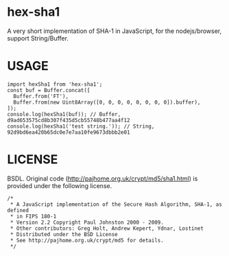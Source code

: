 hex-sha1
=======================

A very short implementation of SHA-1 in JavaScript,  for the nodejs/browser, support String/Buffer.

USAGE
=======================

```
import hexSha1 from 'hex-sha1';
const buf = Buffer.concat([
  Buffer.from('FT'),
  Buffer.from(new Uint8Array([0, 0, 0, 0, 0, 0, 0, 0]).buffer),
]);
console.log(hexSha1(buf)); // Buffer, d9ad653575cd8b307f435d5cb55748b477aa4f12
console.log(hexSha1('test string.')); // String, 92d9bd6ea420b65dc0e7e7aa10fe9673dbbb2e01
```


LICENSE
=======================

BSDL.  Original code (http://pajhome.org.uk/crypt/md5/sha1.html) is provided under the following license.

```
/*
 * A JavaScript implementation of the Secure Hash Algorithm, SHA-1, as defined
 * in FIPS 180-1
 * Version 2.2 Copyright Paul Johnston 2000 - 2009.
 * Other contributors: Greg Holt, Andrew Kepert, Ydnar, Lostinet
 * Distributed under the BSD License
 * See http://pajhome.org.uk/crypt/md5 for details.
 */
```
